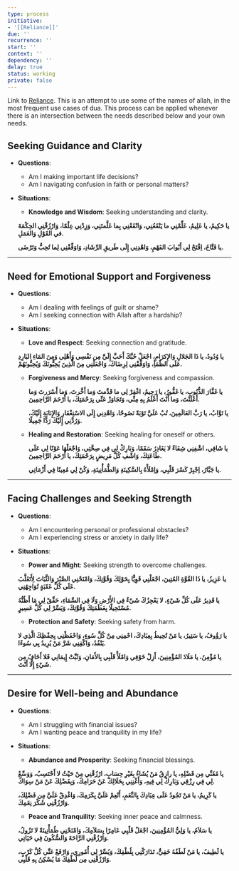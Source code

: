 ```yaml
---
type: process
initiative:
- '[[Reliance]]'
due: ''
recurrence: ''
start: ''
context: ''
dependency: ''
delay: true
status: working
private: false
---
```


Link to [Reliance](docs/sidebar1/Initiatives/good%20traits/Reliance.md). This is an attempt to use some of the names of allah, in the most frequent use cases of dua. This process can be applied whenever there is an intersection between the needs described below and your own needs.

## Seeking Guidance and Clarity

* **Questions**:
	* Am I making important life decisions?
	* Am I navigating confusion in faith or personal matters?
* **Situations**:
	* **Knowledge and Wisdom**: Seeking understanding and clarity.

	**يا حَكِيمُ، يا عَلِيمُ، عَلِّمْنِي ما يَنْفَعُنِي، وَانْفَعْنِي بِما عَلَّمتَنِي، وَزِدْنِي عِلْمًا، وَارْزُقْنِي الحِكْمَةَ في القَوْلِ وَالعَمَلِ.**

	**يا فَتَّاحُ، اِفْتَحْ لِي أَبْوابَ الفَهْمِ، وَاهْدِنِي إِلَى طَريقِ الرِّشَادِ، وَاوَفِّقْنِي لِما تُحِبُّ وَتَرْضَى.**

---

## Need for Emotional Support and Forgiveness

* **Questions**:
	* Am I dealing with feelings of guilt or shame?
	* Am I seeking connection with Allah after a hardship?
* **Situations**:
	* **Love and Respect**: Seeking connection and gratitude.

	**يا وُدُودُ، يا ذَا الجَلالِ وَالإِكرَامِ، اجْعَلْ حُبَّكَ أَحَبَّ إِلَيَّ مِن نَفْسِي وَأَهْلِي وَمِنَ المَاءِ البَارِدِ عَلَى الظّمَأِ، وَاوَفِّقْنِي لِرِضَاكَ، وَاجْعَلْنِي مِنَ الَّذِينَ يُحِبُّونَكَ وَيُحِبُّونَهُمْ.**

	* **Forgiveness and Mercy**: Seeking forgiveness and compassion.

		**يا غَفَّارَ الذُّنُوبِ، يا غَفُّورُ، يا رَحِيمُ، اغْفِرْ لِي ما قَدَّمتَ وَما أَخَّرتَ، وَما أَسْرَرتَ وَما أَعْلَنْتَ، وَما أَنْتَ أَعْلَمُ بِهِ مِنِّي، وَتَجَاوَزْ عَنِّي بِرَحْمَتِكَ، يا أَرْحَمَ الرَّاحِمِينَ.**

		**يا تَوَّابُ، يا رَبَّ العَالَمِينَ، تُبْ عَلَيَّ تَوْبَةً نَصُوحًا، وَاهْدِنِي إِلَى الاسْتِغْفَارِ وَالإِنَابَةِ إِلَيْكَ، وَرُدَّنِي إِلَيْكَ رَدًّا جَمِيلًا.**

	* **Healing and Restoration**: Seeking healing for oneself or others.

		**يا شَافِي، اشْفِنِي شِفَاءً لا يَغَادِرُ سَقَمًا، وَبَارِكْ لِي فِي صِحَّتِي، وَاجْعَلْهَا عَوْنًا لِي عَلَى طَاعَتِكَ، وَاشْفِ كُلَّ مَرِيضٍ بِرَحْمَتِكَ، يا أَرْحَمَ الرَّاحِمِينَ.**

		**يا جَبَّارُ، اِجْبِرْ كَسْرَ قَلْبِي، وَاِمْلَأْهُ بِالسَّكِينَةِ وَالطُّمَأْنِينَةِ، وَكُنْ لِي مُعِينًا فِي أَزْمَاتِي.**

---

## Facing Challenges and Seeking Strength

* **Questions**:
	* Am I encountering personal or professional obstacles?
	* Am I experiencing stress or anxiety in daily life?
* **Situations**:
	* **Power and Might**: Seeking strength to overcome challenges.

	**يا عَزِيزُ، يا ذَا القُوَّةِ المُتِينَ، اجْعَلْنِي قَوِيًّا بِحَوْلِكَ وَقُوَّتِكَ، وَامْنَحْنِي الصَّبْرَ وَالثَّبَاتَ لِأَتَغَلَّبَ عَلَى كُلِّ عَقَبَةٍ تُوَاجِهُنِي.**

	**يا قَدِيرُ عَلَى كُلِّ شَيْءٍ، لا يَعْجِزُكَ شَيْءٌ فِي الأَرْضِ وَلَا فِي السَّمَاءِ، حَقِّقْ لِي مَا أَظُنُّهُ مُسْتَحِيلًا بِعَظَمَتِكَ وَقُوَّتِكَ، وَيَسِّرْ لِي كُلَّ عَسِيرٍ.**

	* **Protection and Safety**: Seeking safety from harm.

	**يا رَؤُوفُ، يا سَتِيرُ، يا مَنْ تُحِيطُ بِعِبَادِكَ، احْمِنِي مِنْ كُلِّ سُوءٍ، وَاحْفَظْنِي بِحِفْظِكَ الَّذِي لا يَنْفُدُ، وَاكْفِنِي شَرَّ مَنْ يُرِيدُ بِي سُوءًا.**

	**يا مُؤْمِنُ، يا مَلَاذَ المُؤْمِنِينَ، أَزِلْ خَوْفِي وَامْلَأْ قَلْبِي بِالأَمَانِ، وَثَبِّتْ إِيمَانِي فَلا أَخَافُ مِن شَيْءٍ إِلَّا أَنْتَ.**

---

## Desire for Well-being and Abundance

* **Questions**:
	* Am I struggling with financial issues?
	* Am I wanting peace and tranquility in my life?
* **Situations**:
	* **Abundance and Prosperity**: Seeking financial blessings.

	**يا مُغَنِّي مِن فَضْلِهِ، يا رازِقُ مَنْ يُشَاءُ بِغَيْرِ حِسَابٍ، ارْزُقْنِي مِنْ حَيْثُ لا أَحْتَسِبُ، وَوَسِّعْ لِي فِي رِزْقِي وَبَارِكْ لِي فِيهِ، وَأَغْنِنِي بِحَلَالِكَ عَنْ حَرَامِكَ، وَبِفَضْلِكَ عَنْ مَنْ سِوَاكَ.**

	**يا كَرِيمُ، يا مَنْ تَجُودُ عَلَى عِبَادِكَ بِالنِّعَمِ، أَنْعِمْ عَلَيَّ بِكَرَمِكَ، وَاغْدِقْ عَلَيَّ مِن فَضْلِكَ، وَارْزُقْنِي شُكْرَ نِعَمِكَ.**

	* **Peace and Tranquility**: Seeking inner peace and calmness.

	**يا سَلاَمُ، يا وَلِيُّ المُؤْمِنِينَ، اجْعَلْ قَلْبِي عَامِرًا بِسَلاَمِكَ، وَامْنَحْنِي طُمَأْنِينَةً لا تَزُولُ، وَارْزُقْنِي الرَّاحَةَ وَالسُّكُونَ فِي حَيَاتِي.**

	**يا لَطِيفُ، يا مَنْ لَطَفُهُ خَفِيٌّ، تَدَارَكْنِي بِلُطْفِكَ، وَيُسِّرْ لِي أُمُورِي، وَارْفَعْ عَنِّي كُلَّ كَرْبٍ، وَارْزُقْنِي مِن لُطْفِكَ مَا يُسْكِنُ بِهِ قَلْبِي.**
